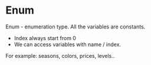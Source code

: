 # Enum

Enum - enumeration type. All the variables are constants.

- Index always start from 0
- We can access variables with name / index.

For example: seasons, colors, prices, levels..
